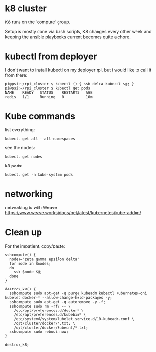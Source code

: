 # k8 cluster

K8 runs on the 'compute' group.

Setup is mostly done via bash scripts, K8 changes every other week and keeping the ansible playbooks current becomes quite a chore.


# kubectl from deployer

I don't want to install kubectl on my deployer rpi, but i would like to call it from there:

```
pi@psi:~/rpi_cluster $ kubectl () { ssh delta kubectl $@; }
pi@psi:~/rpi_cluster $ kubectl get pods
NAME    READY   STATUS    RESTARTS   AGE
redis   1/1     Running   0          10m
```


# Kube commands


list everything:
```
kubectl get all --all-namespaces
```

see the nodes:
```
kubectl get nodes
```

k8 pods:
```
kubectl get -n kube-system pods
```


# networking

networking is with Weave
https://www.weave.works/docs/net/latest/kubernetes/kube-addon/


# Clean up

For the impatient, copy/paste:


```
sshcompute() {
  nodes="zeta gamma epsilon delta"
  for node in $nodes;
  do
    ssh $node $@;
  done
}

destroy_k8() {
  sshcompute sudo apt-get -q purge kubeadm kubectl kubernetes-cni kubelet docker-* --allow-change-held-packages -y;
  sshcompute sudo apt-get -q autoremove -y -f;
  sshcompute sudo rm -rfv -- \
    /etc/apt/preferences.d/docker* \
    /etc/apt/preferences.d/kubebin* \
    /etc/systemd/system/kubelet.service.d/10-kubeadm.conf \
    /opt/cluster/docker/*.txt; \
    /opt/cluster/docker/kubecnf/*.txt;
  sshcompute sudo reboot now;
}

destroy_k8;
```
